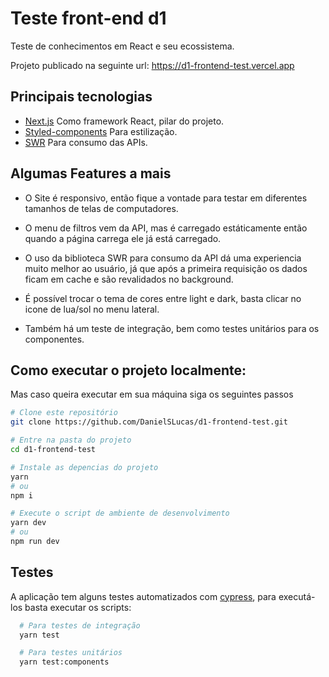 # Teste front-end d1

Teste de conhecimentos em React e seu ecossistema.

Projeto publicado na seguinte url: https://d1-frontend-test.vercel.app

##  Principais tecnologias

- [Next.js](https://nextjs.org)
  Como framework React, pilar do projeto.
- [Styled-components](https://styled-components.com)
  Para estilização.
- [SWR](https://swr.vercel.app/docs/getting-started)
  Para consumo das APIs.


## Algumas Features a mais

- O Site é responsivo, então fique a vontade para testar em diferentes tamanhos de telas de computadores.

- O menu de filtros vem da API, mas é carregado estáticamente então quando a página carrega ele já está carregado.

- O uso da biblioteca SWR para consumo da API dá uma experiencia muito melhor ao usuário, já que após a primeira requisição os dados ficam em cache e são revalidados no background.

- É possível trocar o tema de cores entre light e dark, basta clicar no icone de lua/sol no menu lateral.

- Também há um teste de integração, bem como testes unitários para os componentes.

## Como executar o projeto localmente:

Mas caso queira executar em sua máquina siga os seguintes passos

```bash
# Clone este repositório
git clone https://github.com/DanielSLucas/d1-frontend-test.git

# Entre na pasta do projeto
cd d1-frontend-test

# Instale as depencias do projeto
yarn
# ou
npm i

# Execute o script de ambiente de desenvolvimento
yarn dev
# ou
npm run dev
```

## Testes

A aplicação tem alguns testes automatizados com [cypress](https://www.cypress.io),
para executá-los basta executar os scripts:

```bash
  # Para testes de integração
  yarn test

  # Para testes unitários
  yarn test:components
```
